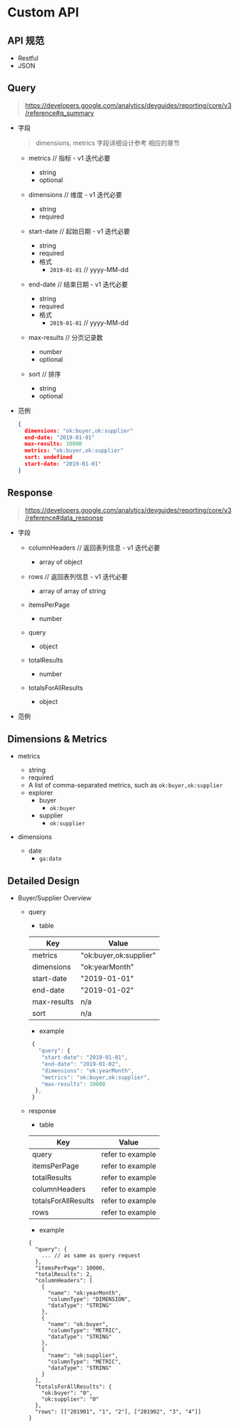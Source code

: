 # Custom API

## API 规范

- Restful
- JSON

## Query

> https://developers.google.com/analytics/devguides/reporting/core/v3/reference#q_summary

- 字段

  > dimensions, metrics 字段详细设计参考 相应的章节

  - metrics // 指标 - v1 迭代必要

    - string
    - optional

  - dimensions // 维度 - v1 迭代必要

    - string
    - required

  - start-date // 起始日期 - v1 迭代必要

    - string
    - required
    - 格式
      - `2019-01-01` // yyyy-MM-dd

  - end-date // 结束日期 - v1 迭代必要

    - string
    - required
    - 格式
      - `2019-01-01` // yyyy-MM-dd

  - max-results // 分页记录数

    - number
    - optional

  - sort // 排序

    - string
    - optional

- 范例

  ```JSON
  {
    dimensions: "ok:buyer,ok:supplier"
    end-date: "2019-01-01"
    max-results: 10000
    metrics: "ok:buyer,ok:supplier"
    sort: undefined
    start-date: "2019-01-01"
  }
  ```

## Response

> https://developers.google.com/analytics/devguides/reporting/core/v3/reference#data_response

- 字段

  - columnHeaders // 返回表列信息 - v1 迭代必要

    - array of object

  - rows // 返回表列信息 - v1 迭代必要

    - array of array of string

  - itemsPerPage

    - number

  - query

    - object

  - totalResults

    - number

  - totalsForAllResults
    - object

- 范例

## Dimensions & Metrics

- metrics

  - string
  - required
  - A list of comma-separated metrics, such as `ok:buyer,ok:supplier`
  - explorer
    - buyer
      - `ok:buyer`
    - supplier
      - `ok:supplier`

- dimensions
  - date
    - `ga:date`

## Detailed Design

- Buyer/Supplier Overview

  - query

    - table

    | Key         | Value                  |
    | ----------- | ---------------------- |
    | metrics     | "ok:buyer,ok:supplier" |
    | dimensions  | "ok:yearMonth"         |
    | start-date  | "2019-01-01"           |
    | end-date    | "2019-01-02"           |
    | max-results | n/a                    |
    | sort        | n/a                    |

    - example

    ```javascript
     {
       "query": {
        "start-date": "2019-01-01",
        "end-date": "2019-01-02",
        "dimensions": "ok:yearMonth",
        "metrics": "ok:buyer,ok:supplier",
        "max-results": 10000
      },
     }
    ```

  - response

    - table

    | Key                 | Value            |
    | ------------------- | ---------------- |
    | query               | refer to example |
    | itemsPerPage        | refer to example |
    | totalResults        | refer to example |
    | columnHeaders       | refer to example |
    | totalsForAllResults | refer to example |
    | rows                | refer to example |


    - example

    ```javacript
    {
      "query": {
        ... // as same as query request
      },
      "itemsPerPage": 10000,
      "totalResults": 2,
      "columnHeaders": [
        {
          "name": "ok:yearMonth",
          "columnType": "DIMENSION",
          "dataType": "STRING"
        },
        {
          "name": "ok:buyer",
          "columnType": "METRIC",
          "dataType": "STRING"
        },
        {
          "name": "ok:supplier",
          "columnType": "METRIC",
          "dataType": "STRING"
        }
      ],
      "totalsForAllResults": {
        "ok:buyer": "0",
        "ok:supplier": "0"
      },
      "rows": [["201901", "1", "2"], ["201902", "3", "4"]]
    }
    ```
